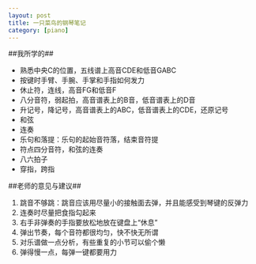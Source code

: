 ```yaml
---
layout: post
title: 一只菜鸟的钢琴笔记
category: [piano]
---
```


##我所学的##
* 熟悉中央C的位置，五线谱上高音CDE和低音GABC
* 按键时手臂、手腕、手掌和手指如何发力
* 休止符，连线，高音FG和低音F
* 八分音符，弱起拍，高音谱表上的B音，低音谱表上的D音
* 升记号，降记号，高音谱表上的ABC，低音谱表上的CDE，还原记号
* 和弦
* 连奏
* 乐句和落提：乐句的起始音符落，结束音符提
* 符点四分音符，和弦的连奏
* 八六拍子
* 穿指，跨指

##老师的意见与建议##
1. 跳音不够跳：跳音应该用尽量小的接触面去弹，并且能感受到琴键的反弹力
2. 连奏时尽量把食指勾起来
3. 右手非弹奏的手指要放松地放在键盘上“休息”
4. 弹出节奏，每个音符都很均匀，快不快无所谓
5. 对乐谱做一点分析，有些重复的小节可以偷个懒
6. 弹得慢一点，每弹一键都要用力

